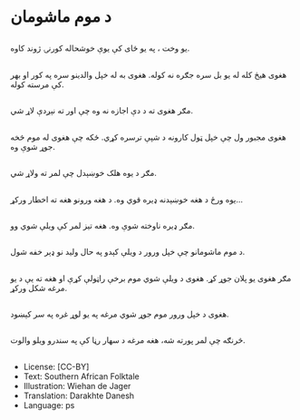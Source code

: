 # د موم ماشومان

##
یو وخت ، په یو ځای کې یوې خوشحاله کورنۍ ژوند کاوه.

##
هغوی هیڅ کله له یو بل سره جګره نه کوله. هغوی به له خپل والدینو سره په کور او بهر کې مرسته کوله.

##
مګر هغوی ته د دې اجازه نه وه چې اور ته نېږدې لاړ شي.

##
هغوی مجبور ول چې خپل ټول کارونه د شپې ترسره کړي. ځکه چې هغوی له موم څخه جوړ شوې وه.

##
مګر د یوه هلک خوښېدل چې لمر ته ولاړ شي.

##
یوه ورځ د هغه خوښېدنه ډیره قوي وه. د هغه ورونو هغه ته اخطار ورکړ...

##
مګر ډیره ناوخته شوې وه. هغه تیز لمر کې ویلې شوي وو.

##
 د موم ماشومانو چې خپل ورور د ویلې کېدو په حال ولید نو ډېر خفه شول.

##
مګر هغوی یو پلان جوړ کړ. هغوی د ویلې شوي موم برخې راټولې کړې او هغه ته یې د یو مرغه شکل ورکړ.

##
هغوی د خپل ورور موم جوړ شوي مرغه په یو لوړ غره په سر کېښود.

##
څرنګه چې لمر پورته شه، هغه مرغه د سهار رڼا کې په سندرو ویلو والوت.

##
* License: [CC-BY]
* Text: Southern African Folktale
* Illustration: Wiehan de Jager
* Translation: Darakhte Danesh
* Language: ps
